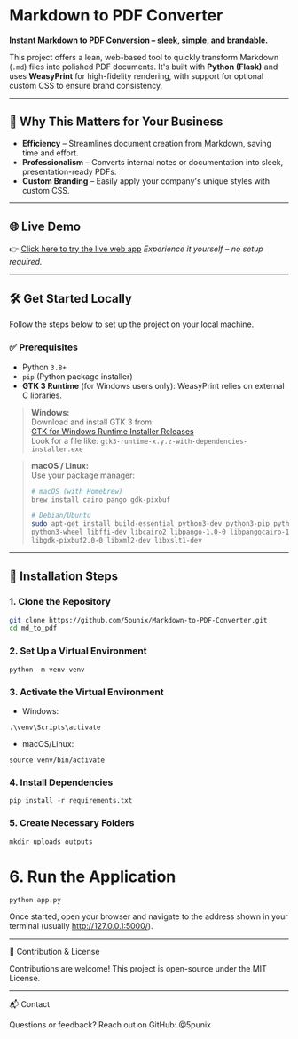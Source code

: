 # Markdown to PDF Converter

**Instant Markdown to PDF Conversion – sleek, simple, and brandable.**

This project offers a lean, web-based tool to quickly transform Markdown (`.md`) files into polished PDF documents. It's built with **Python (Flask)** and uses **WeasyPrint** for high-fidelity rendering, with support for optional custom CSS to ensure brand consistency.

---

## 🚀 Why This Matters for Your Business

- **Efficiency** – Streamlines document creation from Markdown, saving time and effort.  
- **Professionalism** – Converts internal notes or documentation into sleek, presentation-ready PDFs.  
- **Custom Branding** – Easily apply your company's unique styles with custom CSS.

---

## 🌐 Live Demo

👉 [Click here to try the live web app](https://markdown-to-pdf-converter.onrender.com)
_Experience it yourself – no setup required._

---

## 🛠️ Get Started Locally

Follow the steps below to set up the project on your local machine.

### ✅ Prerequisites

- Python `3.8+`  
- `pip` (Python package installer)  
- **GTK 3 Runtime** (for Windows users only): WeasyPrint relies on external C libraries.

> **Windows:**  
> Download and install GTK 3 from:  
> [GTK for Windows Runtime Installer Releases](https://github.com/tschoonj/GTK-for-Windows-Runtime-Environment-Installer)  
> Look for a file like: `gtk3-runtime-x.y.z-with-dependencies-installer.exe`

> **macOS / Linux:**  
> Use your package manager:  
> ```bash
> # macOS (with Homebrew)
> brew install cairo pango gdk-pixbuf
> 
> # Debian/Ubuntu
> sudo apt-get install build-essential python3-dev python3-pip python3-setuptools \
> python3-wheel libffi-dev libcairo2 libpango-1.0-0 libpangocairo-1.0-0 \
> libgdk-pixbuf2.0-0 libxml2-dev libxslt1-dev
> ```

---

## 🧭 Installation Steps

### 1. Clone the Repository
```bash
git clone https://github.com/5punix/Markdown-to-PDF-Converter.git
cd md_to_pdf
```
### 2. Set Up a Virtual Environment
```
python -m venv venv
```
### 3. Activate the Virtual Environment

- Windows:
```
.\venv\Scripts\activate
```
- macOS/Linux:

```
source venv/bin/activate
```
### 4. Install Dependencies
```
pip install -r requirements.txt
```
### 5. Create Necessary Folders
```
mkdir uploads outputs
```
# 6. Run the Application
```
python app.py
```
Once started, open your browser and navigate to the address shown in your terminal
(usually http://127.0.0.1:5000/).

___
🤝 Contribution & License

Contributions are welcome!
This project is open-source under the MIT License.
___
📬 Contact

Questions or feedback? Reach out on GitHub: @5punix
